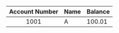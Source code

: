 | Account Number | Name | Balance |
|:--------------:|------|---------|
| 1001           | A    | 100.01  |
